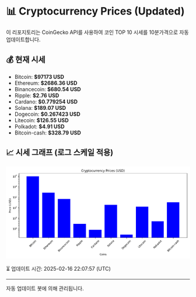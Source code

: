 
# 📊 Cryptocurrency Prices (Updated)

이 리포지토리는 CoinGecko API를 사용하여 코인 TOP 10 시세를 10분가격으로 자동 업데이트합니다.

## 💰 현재 시세
- Bitcoin: **$97173 USD**
- Ethereum: **$2686.36 USD**
- Binancecoin: **$680.54 USD**
- Ripple: **$2.76 USD**
- Cardano: **$0.779254 USD**
- Solana: **$189.07 USD**
- Dogecoin: **$0.267423 USD**
- Litecoin: **$126.55 USD**
- Polkadot: **$4.91 USD**
- Bitcoin-cash: **$328.79 USD**

## 📈 시세 그래프 (로그 스케일 적용)
![Crypto Prices](crypto_prices.png)

⏳ 업데이트 시간: 2025-02-16 22:07:57 (UTC)

---
자동 업데이트 봇에 의해 관리됩니다.
